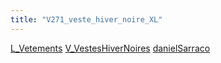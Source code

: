 ```yaml
---
title: "V271_veste_hiver_noire_XL"
---
```


[L_Vetements](notes/equipements/L_Vetements.md) [V_VestesHiverNoires](notes/equipements/vetements/V_VestesHiverNoires.md) [danielSarraco](notes/utilisateurs/beneficiaires/danielSarraco.md)